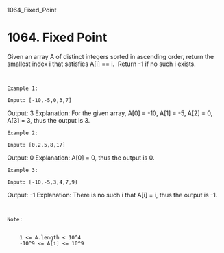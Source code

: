 1064_Fixed_Point
# 1064. Fixed Point

Given an array A of distinct integers sorted in ascending order, return the
        smallest index i that satisfies A[i] == i.  Return
        -1 if no such i exists.

     

    Example 1:

    Input: [-10,-5,0,3,7]
Output: 3
Explanation: 
For the given array, A[0] = -10, A[1] = -5, A[2] = 0, A[3] = 3, thus the output is 3.

    Example 2:

    Input: [0,2,5,8,17]
Output: 0
Explanation: 
A[0] = 0, thus the output is 0.

    Example 3:

    Input: [-10,-5,3,4,7,9]
Output: -1
Explanation: 
There is no such i that A[i] = i, thus the output is -1.

     

    Note:

    
        1 <= A.length < 10^4
        -10^9 <= A[i] <= 10^9